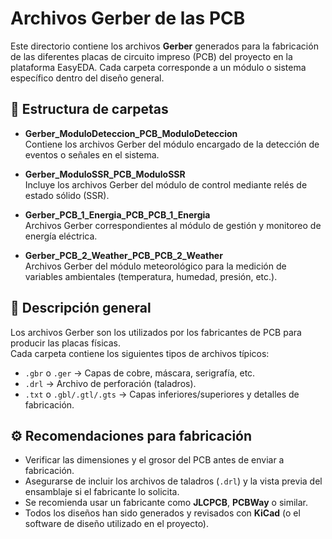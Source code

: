 # Archivos Gerber de las PCB

Este directorio contiene los archivos **Gerber** generados para la fabricación de las diferentes placas de circuito impreso (PCB) del proyecto en la plataforma EasyEDA. Cada carpeta corresponde a un módulo o sistema específico dentro del diseño general.

## 📁 Estructura de carpetas

- **Gerber_ModuloDeteccion_PCB_ModuloDeteccion**  
  Contiene los archivos Gerber del módulo encargado de la detección de eventos o señales en el sistema.

- **Gerber_ModuloSSR_PCB_ModuloSSR**  
  Incluye los archivos Gerber del módulo de control mediante relés de estado sólido (SSR).

- **Gerber_PCB_1_Energia_PCB_PCB_1_Energia**  
  Archivos Gerber correspondientes al módulo de gestión y monitoreo de energía eléctrica.

- **Gerber_PCB_2_Weather_PCB_PCB_2_Weather**  
  Archivos Gerber del módulo meteorológico para la medición de variables ambientales (temperatura, humedad, presión, etc.).

## 📜 Descripción general

Los archivos Gerber son los utilizados por los fabricantes de PCB para producir las placas físicas.  
Cada carpeta contiene los siguientes tipos de archivos típicos:

- `.gbr` o `.ger` → Capas de cobre, máscara, serigrafía, etc.  
- `.drl` → Archivo de perforación (taladros).  
- `.txt` o `.gbl/.gtl/.gts` → Capas inferiores/superiores y detalles de fabricación.

## ⚙️ Recomendaciones para fabricación

- Verificar las dimensiones y el grosor del PCB antes de enviar a fabricación.  
- Asegurarse de incluir los archivos de taladros (`.drl`) y la vista previa del ensamblaje si el fabricante lo solicita.  
- Se recomienda usar un fabricante como **JLCPCB**, **PCBWay** o similar.  
- Todos los diseños han sido generados y revisados con **KiCad** (o el software de diseño utilizado en el proyecto).

